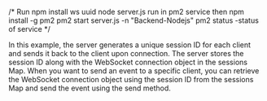/*
Run 
npm install ws uuid
node server.js 
run in pm2 service
then 
npm install -g pm2
pm2 start server.js -n "Backend-Nodejs"
pm2 status -status of service
*/


In this example, the server generates a unique session ID for each client and sends it back to the client upon connection. The server stores the session ID along with the WebSocket connection object in the sessions Map. When you want to send an event to a specific client, you can retrieve the WebSocket connection object using the session ID from the sessions Map and send the event using the send method.
